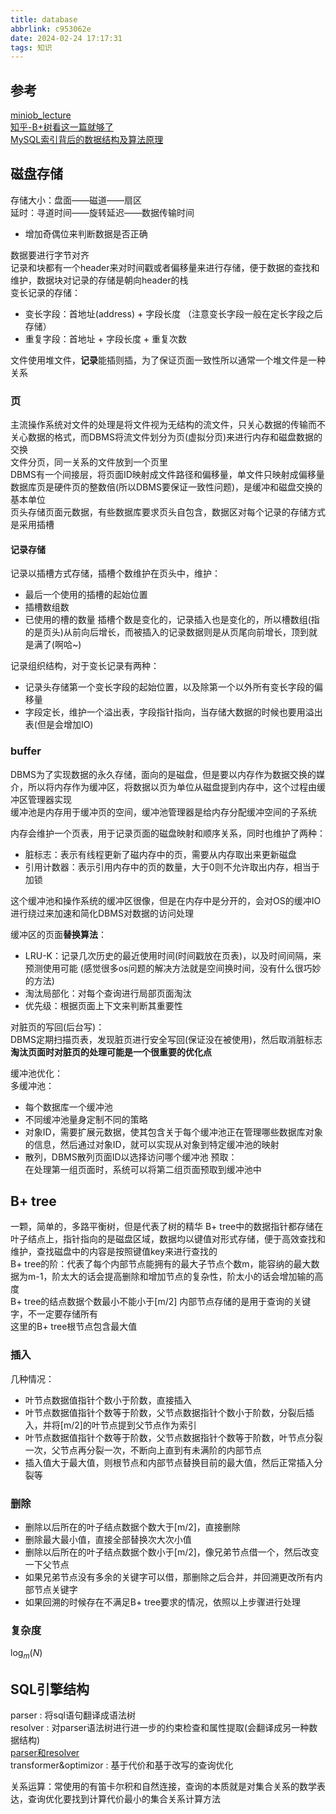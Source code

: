 ```yaml
---
title: database
abbrlink: c953062e
date: 2024-02-24 17:17:31
tags: 知识
---
```



## 参考 
[miniob_lecture](https://github.com/OceanBase-Partner/lectures-on-dbms-implementation/blob/main/lecture-2.md)   
[知乎-B+树看这一篇就够了](https://zhuanlan.zhihu.com/p/149287061)   
[MySQL索引背后的数据结构及算法原理](http://blog.codinglabs.org/articles/theory-of-mysql-index.html)

## 磁盘存储
存储大小：盘面——磁道——扇区    
延时：寻道时间——旋转延迟——数据传输时间  
- 增加奇偶位来判断数据是否正确

数据要进行字节对齐  
记录和块都有一个header来对时间戳或者偏移量来进行存储，便于数据的查找和维护，数据块对记录的存储是朝向header的栈  
变长记录的存储：    
- 变长字段：首地址(address) + 字段长度  （注意变长字段一般在定长字段之后存储）
- 重复字段：首地址 + 字段长度 + 重复次数    

文件使用堆文件，**记录**能插则插，为了保证页面一致性所以通常一个堆文件是一种关系

### 页
主流操作系统对文件的处理是将文件视为无结构的流文件，只关心数据的传输而不关心数据的格式，而DBMS将流文件划分为页(虚拟分页)来进行内存和磁盘数据的交换  
文件分页，同一关系的文件放到一个页里    
DBMS有一个间接层，将页面ID映射成文件路径和偏移量，单文件只映射成偏移量  
数据库页是硬件页的整数倍(所以DBMS要保证一致性问题)，是缓冲和磁盘交换的基本单位    
页头存储页面元数据，有些数据库要求页头自包含，数据区对每个记录的存储方式是采用插槽

#### 记录存储
记录以插槽方式存储，插槽个数维护在页头中，维护：
- 最后一个使用的插槽的起始位置
- 插槽数组数
- 已使用的槽的数量
插槽个数是变化的，记录插入也是变化的，所以槽数组(指的是页头)从前向后增长，而被插入的记录数据则是从页尾向前增长，顶到就是满了(啊哈~)

记录组织结构，对于变长记录有两种：
- 记录头存储第一个变长字段的起始位置，以及除第一个以外所有变长字段的偏移量
- 字段定长，维护一个溢出表，字段指针指向，当存储大数据的时候也要用溢出表(但是会增加IO)

### buffer
DBMS为了实现数据的永久存储，面向的是磁盘，但是要以内存作为数据交换的媒介，所以将内存作为缓冲区，将数据以页为单位从磁盘提到内存中，这个过程由缓冲区管理器实现    
缓冲池是内存用于缓冲页的空间，缓冲池管理器是给内存分配缓冲空间的子系统  

内存会维护一个页表，用于记录页面的磁盘映射和顺序关系，同时也维护了两种：    
- 脏标志：表示有线程更新了磁内存中的页，需要从内存取出来更新磁盘
- 引用计数器：表示引用内存中的页的数量，大于0则不允许取出内存，相当于加锁

这个缓冲池和操作系统的缓冲区很像，但是在内存中是分开的，会对OS的缓冲IO进行绕过来加速和简化DBMS对数据的访问处理  

缓冲区的页面**替换算法**：  
- LRU-K：记录几次历史的最近使用时间(时间戳放在页表)，以及时间间隔，来预测使用可能   (感觉很多os问题的解决方法就是空间换时间，没有什么很巧妙的方法)
- 淘汰局部化：对每个查询进行局部页面淘汰
- 优先级：根据页面上下文来判断其重要性

对脏页的写回(后台写)：  
DBMS定期扫描页表，发现脏页进行安全写回(保证没在被使用)，然后取消脏标志  
**淘汰页面时对脏页的处理可能是一个很重要的优化点**  

缓冲池优化：    
多缓冲池：  
- 每个数据库一个缓冲池
- 不同缓冲池量身定制不同的策略
- 对象ID，需要扩展元数据，使其包含关于每个缓冲池正在管理哪些数据库对象的信息，然后通过对象ID，就可以实现从对象到特定缓冲池的映射
- 散列，DBMS散列页面ID以选择访问哪个缓冲池
预取：      
在处理第一组页面时，系统可以将第二组页面预取到缓冲池中

## B+ tree

一颗，简单的，多路平衡树，但是代表了树的精华
B+ tree中的数据指针都存储在叶子结点上，指针指向的是磁盘区域，数据均以键值对形式存储，便于高效查找和维护，查找磁盘中的内容是按照键值key来进行查找的  
B+ tree的阶：代表了每个内部节点能拥有的最大子节点个数m，能容纳的最大数据为m-1，阶太大的话会提高删除和增加节点的复杂性，阶太小的话会增加输的高度  
B+ tree的结点数据个数最小不能小于[m/2]
内部节点存储的是用于查询的关键字，不一定要存储所有  
这里的B+ tree根节点包含最大值

### 插入
几种情况：
- 叶节点数据值指针个数小于阶数，直接插入
- 叶节点数据值指针个数等于阶数，父节点数据指针个数小于阶数，分裂后插入，并将[m/2]的叶节点提到父节点作为索引
- 叶节点数据值指针个数等于阶数，父节点数据指针个数等于阶数，叶节点分裂一次，父节点再分裂一次，不断向上直到有未满阶的内部节点    
- 插入值大于最大值，则根节点和内部节点替换目前的最大值，然后正常插入分裂等
  
### 删除
- 删除以后所在的叶子结点数据个数大于[m/2]，直接删除
- 删除最大最小值，直接全部替换次大次小值
- 删除以后所在的叶子结点数据个数小于[m/2]，像兄弟节点借一个，然后改变一下父节点
- 如果兄弟节点没有多余的关键字可以借，那删除之后合并，并回溯更改所有内部节点关键字
- 如果回溯的时候存在不满足B+ tree要求的情况，依照以上步骤进行处理

### 复杂度
$\log_m (N)$

## SQL引擎结构
parser : 将sql语句翻译成语法树  
resolver : 对parser语法树进行进一步的约束检查和属性提取(会翻译成另一种数据结构)  
[parser和resolver](https://www.modb.pro/db/1701966184379928576)     
transformer&optimizor : 基于代价和基于改写的查询优化    

关系运算：常使用的有笛卡尔积和自然连接，查询的本质就是对集合关系的数学表达，查询优化要找到计算代价最小的集合关系计算方法    


